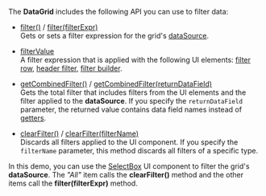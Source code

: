 The **DataGrid** includes the following API you can use to filter data:     

- [filter()](/Documentation/ApiReference/UI_Components/dxDataGrid/Methods/#filter) / [filter(filterExpr)](/Documentation/ApiReference/UI_Components/dxDataGrid/Methods/#filterfilterExpr)       
Gets or sets a filter expression for the grid's [dataSource](/Documentation/ApiReference/UI_Components/dxDataGrid/Configuration/#dataSource).

- [filterValue](/Documentation/ApiReference/UI_Components/dxDataGrid/Configuration/#filterValue)       
A filter expression that is applied with the following UI elements: [filter row](/Documentation/ApiReference/UI_Components/dxDataGrid/Configuration/filterRow/), [header filter](/Documentation/ApiReference/UI_Components/dxDataGrid/Configuration/headerFilter/), [filter builder](/Documentation/ApiReference/UI_Components/dxDataGrid/Configuration/#filterBuilder).

- [getCombinedFilter()](/Documentation/ApiReference/UI_Components/dxDataGrid/Methods/#getCombinedFilter) / [getCombinedFilter(returnDataField)](/Documentation/ApiReference/UI_Components/dxDataGrid/Methods/#getCombinedFilterreturnDataField)       
Gets the total filter that includes filters from the UI elements and the filter applied to the **dataSource**. If you specify the `returnDataField` parameter, the returned value contains data field names instead of [getters](/Documentation/Guide/Data_Binding/Data_Layer/#Getters_And_Setters).

- [clearFilter()](/Documentation/ApiReference/UI_Components/dxDataGrid/Methods/#clearFilter) / [clearFilter(filterName)](/Documentation/ApiReference/UI_Components/dxDataGrid/Methods/#clearFilterfilterName)       
Discards all filters applied to the UI component. If you specify the `filterName` parameter, this method discards all filters of a specific type.

In this demo, you can use the [SelectBox](/Documentation/ApiReference/UI_Components/dxSelectBox/) UI component to filter the grid's **dataSource**. The *"All"* item calls the **clearFilter()** method and the other items call the **filter(filterExpr)** method.
